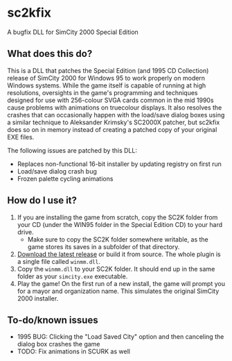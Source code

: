# sc2kfix
A bugfix DLL for SimCity 2000 Special Edition

## What does this do?
This is a DLL that patches the Special Edition (and 1995 CD Collection) release of SimCity 2000 for Windows 95 to work properly on modern Windows systems. While the game itself is capable of running at high resolutions, oversights in the game's programming and techniques designed for use with 256-colour SVGA cards common in the mid 1990s cause problems with animations on truecolour displays. It also resolves the crashes that can occasionally happen with the load/save dialog boxes using a similar technique to Aleksander Krimsky's SC2000X patcher, but sc2kfix does so on in memory instead of creating a patched copy of your original EXE files.

The following issues are patched by this DLL:
* Replaces non-functional 16-bit installer by updating registry on first run
* Load/save dialog crash bug
* Frozen palette cycling animations

## How do I use it?
1. If you are installing the game from scratch, copy the SC2K folder from your CD (under the WIN95 folder in the Special Edition CD) to your hard drive.
   * Make sure to copy the SC2K folder somewhere writable, as the game stores its saves in a subfolder of that directory.
2. [Download the latest release](https://github.com/araxestroy/sc2kfix/releases) or build it from source. The whole plugin is a single file called `winmm.dll`.
3. Copy the `winmm.dll` to your SC2K folder. It should end up in the same folder as your `simcity.exe` executable.
4. Play the game! On the first run of a new install, the game will prompt you for a mayor and organization name. This simulates the original SimCity 2000 installer.


## To-do/known issues
* 1995 BUG: Clicking the "Load Saved City" option and then canceling the dialog box crashes the game
* TODO: Fix animations in SCURK as well
